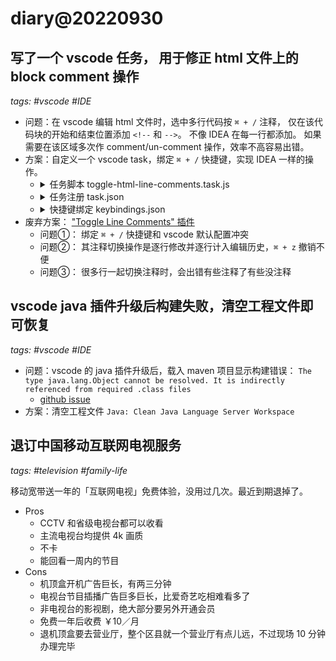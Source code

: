 # diary@20220930

## 写了一个 vscode 任务， 用于修正 html 文件上的 block comment 操作
_tags: #vscode #IDE_

- 问题：在 vscode 编辑 html 文件时，选中多行代码按 `⌘ + /` 注释，
    仅在该代码块的开始和结束位置添加 `<!--` 和 `-->`。
    不像 IDEA 在每一行都添加。
    如果需要在该区域多次作 comment/un-comment 操作，效率不高容易出错。
- 方案：自定义一个 vscode task，绑定 `⌘ + /` 快捷键，实现 IDEA 一样的操作。
  - <details>
      <summary>任务脚本 toggle-html-line-comments.task.js</summary>

      ```js
      const fs = require('fs')

      const htmlFilePath = process.argv[2]
      const selectedText = process.argv[3]
      let endLineNumber = parseInt(process.argv[4])
      const startLineNumber = endLineNumber - selectedText.split('\n').length + 1

      // 如果选中文本的结束位置在行中间，扩展至该行末尾
      if (!/\n/.test(selectedText[selectedText.length - 1])) {
          ++endLineNumber
      }

      // https://stackoverflow.com/a/20598914/474231
      function nthIndexOf(str, pattern, n, startAt) {
          let i = startAt || -1;
          while (n-- && i++ < str.length) {
              i = str.indexOf(pattern, i);
              if (i < 0) break;
          }
          return i;
      }

      fs.readFile(htmlFilePath, 'utf8', (err, fileContent) => {
          if (err) {
              console.error(err)
              return
          }
          // 如果选中文本两端在行中间，扩展其至行首/行尾
          const startOfText = nthIndexOf(fileContent, '\n', startLineNumber - 1)
          const endOfText = nthIndexOf(fileContent, '\n', endLineNumber - startLineNumber, startOfText + 1)
          const textToReplace = fileContent.substring(startOfText + 1, endOfText)

          const replacedText = textToReplace.replaceAll(/^(.+?)$/mg, line => {
              const isCommented = line.includes('<!--')
              if (isCommented) {
                  return line.replace(/(^\s*)<!-+\s*/, '$1').replace(/\s*-+>$/, '')
              } else {
                  return line.replace(/^(\s*)/, '$1<!-- ') + ' -->'
              }
          })

          const replacedContent = [
              fileContent.substring(0, startOfText),
              replacedText,
              fileContent.substring(endOfText + 1),
          ].join('\n')

          fs.writeFile(
              htmlFilePath,
              replacedContent,
              err => console.log(`err = ${err}`))
      })
      ```
    </details>
  - <details>
      <summary>任务注册 task.json</summary>

      ```json
      {
          "label": "toggle-html-line-comments",
          "type": "shell",
          "command": "node",
          "args": [
              "${userHome}/Library/Application Support/Code/User/toggle-html-line-comments.task.js",
              "${file}",
              "${selectedText}",
              "${lineNumber}",
          ],
      },
      ```
    </details>
  - <details>
      <summary>快捷键绑定 keybindings.json</summary>

      ```json
      {
          "key": "cmd+/",
          "command": "workbench.action.tasks.runTask",
          "args": "toggle-html-line-comments",
          "when": "editorLangId == html && editorTextFocus && !editorReadonly && editorHasSelection"
      },
      ```
    </details>
- 废弃方案： ["Toggle Line Comments" 插件](https://marketplace.visualstudio.com/items?itemName=ArturoDent.toggle-comments)
  - 问题①： 绑定 `⌘ + /` 快捷键和 vscode 默认配置冲突
  - 问题②： 其注释切换操作是逐行修改并逐行计入编辑历史，`⌘ + z` 撤销不便
  - 问题③： 很多行一起切换注释时，会出错有些注释了有些没注释

## vscode java 插件升级后构建失败，清空工程文件即可恢复
_tags: #vscode #IDE_

- 问题：vscode 的 java 插件升级后，载入 maven 项目显示构建错误：
    `The type java.lang.Object cannot be resolved. It is indirectly referenced from required .class files`
    - [github issue](https://github.com/redhat-developer/vscode-java/issues/1595)
- 方案：清空工程文件 `Java: Clean Java Language Server Workspace`

## 退订中国移动互联网电视服务
_tags: #television #family-life_

移动宽带送一年的「互联网电视」免费体验，没用过几次。最近到期退掉了。

- Pros
  - CCTV 和省级电视台都可以收看
  - 主流电视台均提供 4k 画质
  - 不卡
  - 能回看一周内的节目
- Cons
  - 机顶盒开机广告巨长，有两三分钟
  - 电视台节目插播广告巨多巨长，比爱奇艺吃相难看多了
  - 非电视台的影视剧，绝大部分要另外开通会员
  - 免费一年后收费 ￥10／月
  - 退机顶盒要去营业厅，整个区县就一个营业厅有点儿远，不过现场 10 分钟办理完毕
